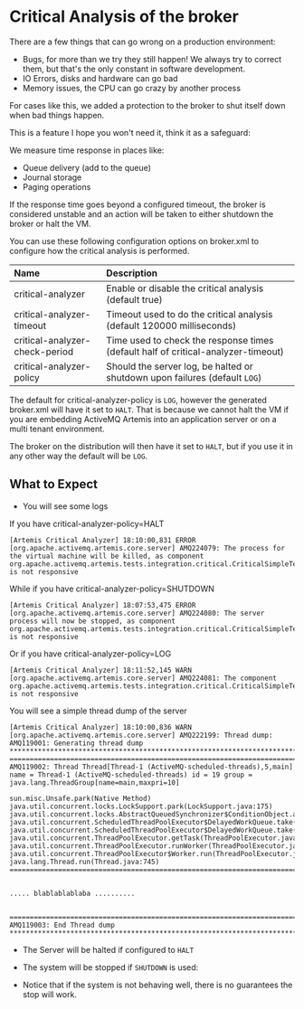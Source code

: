 # Critical Analysis of the broker

There are a few things that can go wrong on a production environment:

- Bugs, for more than we try they still happen! We always try to correct them, but that's the only constant in software development.
- IO Errors, disks and hardware can go bad
- Memory issues, the CPU can go crazy by another process

For cases like this, we added a protection to the broker to shut itself down when bad things happen.

This is a feature I hope you won't need it, think it as a safeguard:

We measure time response in places like:

- Queue delivery (add to the queue)
- Journal storage
- Paging operations

If the response time goes beyond a configured timeout, the broker is considered unstable and an action will be taken to either shutdown the broker or halt the VM.

You can use these following configuration options on broker.xml to configure how the critical analysis is performed.


Name | Description
:--- | :---
critical-analyzer | Enable or disable the critical analysis (default true)
critical-analyzer-timeout | Timeout used to do the critical analysis (default 120000 milliseconds)
critical-analyzer-check-period | Time used to check the response times (default half of critical-analyzer-timeout)
critical-analyzer-policy | Should the server log, be halted or shutdown upon failures (default `LOG`)

The default for critical-analyzer-policy is `LOG`, however the generated broker.xml will have it set to `HALT`. That is because we cannot halt the VM if you are embedding ActiveMQ Artemis into an application server or on a multi tenant environment.

The broker on the distribution will then have it set to `HALT`, but if you use it in any other way the default will be `LOG`.

## What to Expect

- You will see some logs

If you have critical-analyzer-policy=HALT

```
[Artemis Critical Analyzer] 18:10:00,831 ERROR [org.apache.activemq.artemis.core.server] AMQ224079: The process for the virtual machine will be killed, as component org.apache.activemq.artemis.tests.integration.critical.CriticalSimpleTest$2@5af97850 is not responsive
```

While if you have critical-analyzer-policy=SHUTDOWN

```
[Artemis Critical Analyzer] 18:07:53,475 ERROR [org.apache.activemq.artemis.core.server] AMQ224080: The server process will now be stopped, as component org.apache.activemq.artemis.tests.integration.critical.CriticalSimpleTest$2@5af97850 is not responsive
```

Or if you have critical-analyzer-policy=LOG

```
[Artemis Critical Analyzer] 18:11:52,145 WARN [org.apache.activemq.artemis.core.server] AMQ224081: The component org.apache.activemq.artemis.tests.integration.critical.CriticalSimpleTest$2@5af97850 is not responsive
```

You will see a simple thread dump of the server

```
[Artemis Critical Analyzer] 18:10:00,836 WARN  [org.apache.activemq.artemis.core.server] AMQ222199: Thread dump: AMQ119001: Generating thread dump
*******************************************************************************
===============================================================================
AMQ119002: Thread Thread[Thread-1 (ActiveMQ-scheduled-threads),5,main] name = Thread-1 (ActiveMQ-scheduled-threads) id = 19 group = java.lang.ThreadGroup[name=main,maxpri=10]

sun.misc.Unsafe.park(Native Method)
java.util.concurrent.locks.LockSupport.park(LockSupport.java:175)
java.util.concurrent.locks.AbstractQueuedSynchronizer$ConditionObject.await(AbstractQueuedSynchronizer.java:2039)
java.util.concurrent.ScheduledThreadPoolExecutor$DelayedWorkQueue.take(ScheduledThreadPoolExecutor.java:1088)
java.util.concurrent.ScheduledThreadPoolExecutor$DelayedWorkQueue.take(ScheduledThreadPoolExecutor.java:809)
java.util.concurrent.ThreadPoolExecutor.getTask(ThreadPoolExecutor.java:1067)
java.util.concurrent.ThreadPoolExecutor.runWorker(ThreadPoolExecutor.java:1127)
java.util.concurrent.ThreadPoolExecutor$Worker.run(ThreadPoolExecutor.java:617)
java.lang.Thread.run(Thread.java:745)
===============================================================================


..... blablablablaba ..........


===============================================================================
AMQ119003: End Thread dump
*******************************************************************************

```

- The Server will be halted if configured to `HALT`

- The system will be stopped if `SHUTDOWN` is used:
* Notice that if the system is not behaving well, there is no guarantees the stop will work.


